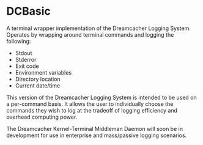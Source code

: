 # DCBasic

A terminal wrapper implementation of the Dreamcacher Logging System. Operates by wrapping around terminal commands and logging the following:
 - Stdout
 - Stderror
 - Exit code
 - Environment variables
 - Directory location
 - Current date/time 
 
This version of the Dreamcacher Logging System is intended to be used on a per-command basis. It allows the user to individually choose the commands they wish to log at the tradeoff of logging efficiency and overhead computing power. 

The Dreamcacher Kernel-Terminal Middleman Daemon will soon be in development for use in enterprise and mass/passive logging scenarios.
